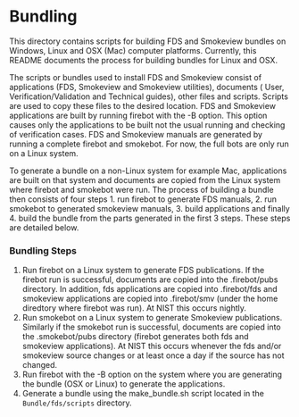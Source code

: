 #  Bundling

This directory contains scripts for building FDS and Smokeview bundles on Windows, Linux and OSX (Mac) computer platforms.
Currently, this README documents the process for building bundles for Linux and OSX.

The scripts or bundles used to install FDS and Smokeview consist of applications (FDS, Smokeview and Smokeview utilities), 
documents ( User, Verification/Validation and Technical guides), other files and scripts.
Scripts are used to copy these files to the desired location.  FDS and Smokeview applications are built by running
firebot  with the -B option.  This option causes only the applications to be built
not the usual running and checking of verification cases.  FDS and Smokeview manuals are generated
by running a complete firebot and smokebot. For now, the full bots are only run on a Linux system.  

To generate a bundle on a non-Linux system for example Mac, applications are built on that system and documents are copied
from the Linux system where firebot and smokebot were run.  The process of building a bundle then consists of four steps 1. run firebot to generate FDS manuals, 2. run smokebot to generated smokeview manuals, 3. build applications and finally 4. build the bundle from the parts generated in the first 3 steps.  These steps are detailed below.

### Bundling Steps

1. Run firebot on a Linux system to generate FDS publications. If the firebot run is successful, documents are copied into the .firebot/pubs directory.  In addition, fds applications are copied into .firebot/fds and smokeview applications are copied into .firebot/smv (under the home diredtory where firebot was run).
At NIST this occurs nightly.
2. Run smokebot on a Linux system to generate Smokeview publications. Similarly if the smokebot run is successful, documents are copied into the .smokebot/pubs directory (firebot generates both fds and smokeview applications).
At NIST this occurs whenever the fds and/or smokeview source changes or at least once a day if the source has not changed.
3. Run firebot with the -B option on the system where you are generating  the bundle (OSX or Linux) to generate the applications. 
4. Generate a bundle using the make_bundle.sh script located in the `Bundle/fds/scripts` directory.

